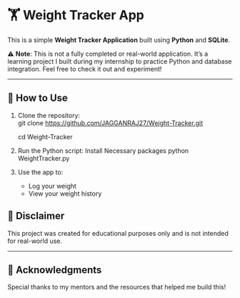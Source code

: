 # 🏋️ Weight Tracker App  

This is a simple **Weight Tracker Application** built using **Python** and **SQLite**.  

⚠ **Note**: This is not a fully completed or real-world application. It’s a learning project I built during my internship to practice Python and database integration. Feel free to check it out and experiment!  

---

## 🚀 How to Use  

1. Clone the repository:  
   git clone https://github.com/JAGGANRAJ27/Weight-Tracker.git
   
   cd Weight-Tracker

3. Run the Python script:
   Install Necessary packages
   python WeightTracker.py

4. Use the app to:  
   - Log your weight  
   - View your weight history  

## 📌 Disclaimer  

This project was created for educational purposes only and is not intended for real-world use.  

---

## 🙌 Acknowledgments  

Special thanks to my mentors and the resources that helped me build this!  
